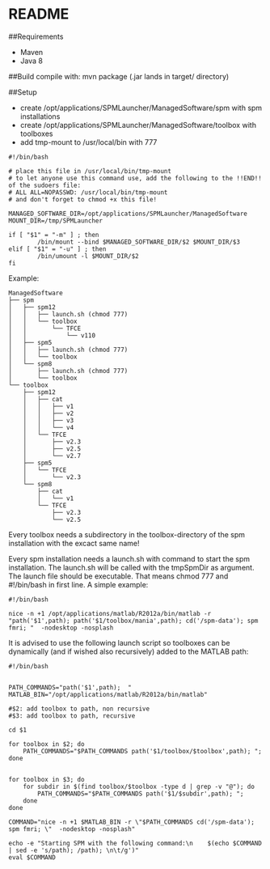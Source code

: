 # README #

##Requirements
* Maven
* Java 8

##Build
compile with:
mvn package (.jar lands in target/ directory)

##Setup
* create /opt/applications/SPMLauncher/ManagedSoftware/spm with spm installations
* create /opt/applications/SPMLauncher/ManagedSoftware/toolbox with toolboxes
* add tmp-mount to /usr/local/bin with 777

~~~~
#!/bin/bash

# place this file in /usr/local/bin/tmp-mount
# to let anyone use this command use, add the following to the !!END!! of the sudoers file:
# ALL ALL=NOPASSWD: /usr/local/bin/tmp-mount
# and don't forget to chmod +x this file!

MANAGED_SOFTWARE_DIR=/opt/applications/SPMLauncher/ManagedSoftware
MOUNT_DIR=/tmp/SPMLauncher

if [ "$1" = "-m" ] ; then
        /bin/mount --bind $MANAGED_SOFTWARE_DIR/$2 $MOUNT_DIR/$3
elif [ "$1" = "-u" ] ; then
        /bin/umount -l $MOUNT_DIR/$2
fi
~~~~


Example:
~~~~
ManagedSoftware
├── spm
│   ├── spm12
│   │   ├── launch.sh (chmod 777)
│   │   └── toolbox
│   │       └── TFCE
│   │           └── v110
│   ├── spm5
│   │   ├── launch.sh (chmod 777)
│   │   └── toolbox
│   └── spm8
│       ├── launch.sh (chmod 777)
│       └── toolbox
└── toolbox
    ├── spm12
    │   ├── cat
    │   │   ├── v1
    │   │   ├── v2
    │   │   ├── v3
    │   │   └── v4
    │   └── TFCE
    │       ├── v2.3
    │       ├── v2.5
    │       └── v2.7
    ├── spm5
    │   └── TFCE
    │       └── v2.3
    └── spm8
        ├── cat
        │   └── v1
        └── TFCE
            ├── v2.3
            └── v2.5
~~~~            
Every toolbox needs a subdirectory in the toolbox-directory of the spm installation with the excact same name!

Every spm installation needs a launch.sh with command to start the spm installation. The launch.sh will be called with the tmpSpmDir as argument. The launch file should be executable. That means chmod 777 and #!/bin/bash in first line. 
A simple example:
~~~~  
#!/bin/bash

nice -n +1 /opt/applications/matlab/R2012a/bin/matlab -r "path('$1',path); path('$1/toolbox/mania',path); cd('/spm-data'); spm fmri; "  -nodesktop -nosplash
~~~~  
It is advised to use the following launch script so toolboxes can be dynamically (and if wished also recursively) added to the MATLAB path:
~~~
#!/bin/bash


PATH_COMMANDS="path('$1',path);  "
MATLAB_BIN="/opt/applications/matlab/R2012a/bin/matlab"

#$2: add toolbox to path, non recursive
#$3: add toolbox to path, recursive

cd $1

for toolbox in $2; do
    PATH_COMMANDS="$PATH_COMMANDS path('$1/toolbox/$toolbox',path); ";
done


for toolbox in $3; do
    for subdir in $(find toolbox/$toolbox -type d | grep -v "@"); do
        PATH_COMMANDS="$PATH_COMMANDS path('$1/$subdir',path); ";
    done
done

COMMAND="nice -n +1 $MATLAB_BIN -r \"$PATH_COMMANDS cd('/spm-data'); spm fmri; \"  -nodesktop -nosplash"

echo -e "Starting SPM with the following command:\n    $(echo $COMMAND | sed -e 's/path); /path); \n\t/g')"
eval $COMMAND

~~~
